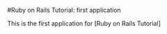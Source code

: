 #Ruby on Rails Tutorial: first application

This is the first application for [Ruby on Rails Tutorial]
